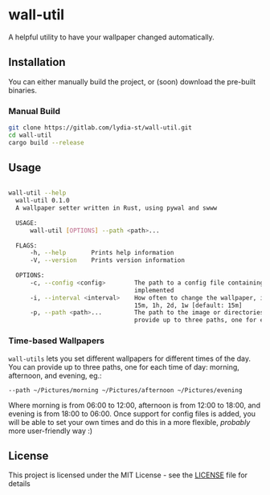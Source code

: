# wall-util

A helpful utility to have your wallpaper changed automatically.

## Installation

You can either manually build the project, or (soon) download the pre-built binaries.

### Manual Build

```bash
git clone https://gitlab.com/lydia-st/wall-util.git
cd wall-util
cargo build --release
```

## Usage

```bash

wall-util --help
  wall-util 0.1.0
  A wallpaper setter written in Rust, using pywal and swww
  
  USAGE:
      wall-util [OPTIONS] --path <path>...
  
  FLAGS:
      -h, --help       Prints help information
      -V, --version    Prints version information
  
  OPTIONS:
      -c, --config <config>        The path to a config file containing the interval and paths. NOTE: This is not yet
                                   implemented
      -i, --interval <interval>    How often to change the wallpaper, in seconds, minutes, hours, days, or weeks. Example:
                                   15m, 1h, 2d, 1w [default: 15m]
      -p, --path <path>...         The path to the image or directories containing images to use as wallpapers. You can
                                   provide up to three paths, one for each time of day: morning, afternoon, and evening
```

### Time-based Wallpapers

`wall-utils` lets you set different wallpapers for different times of the day. You can provide up to three paths, 
one for each time of day: morning, afternoon, and evening, eg.:

`--path ~/Pictures/morning ~/Pictures/afternoon ~/Pictures/evening`

Where morning is from 06:00 to 12:00, afternoon is from 12:00 to 18:00, and evening is from 18:00 to 06:00.
Once support for config files is added, you will be able to set your own times and do this in a more flexible, 
_probably_ more user-friendly way :)


## License

This project is licensed under the MIT License - see the [LICENSE](LICENSE) file for details


